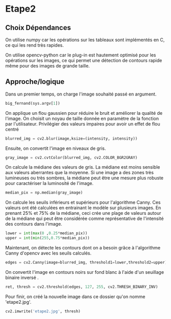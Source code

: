# Etape2

## Choix Dépendances

On utilise numpy car les opérations sur les tableaux sont implémentés en C, ce qui les rend très rapides.

On utilise opencv-python car le plug-in est hautement optimisé pour les opérations sur les images, ce qui permet une détection de contours rapide même pour des images de grande taille.


## Approche/logique

Dans un premier temps, on charge l'image souhaité passé en argument.

```PYTHON
big_fernand(sys.argv[1])
```

On applique un flou gaussien pour réduire le bruit et améliorer la qualité de l'image. On choisit un noyau de taille donnée en paramètre de la fonction par l'utilisateur. Privilégier des valeurs impaires pour avoir un effet de flou centré

```PYTHON
blurred_img = cv2.blur(image,ksize=(intensity, intensity))
```

Ensuite, on convertit l'image en niveaux de gris.

```PYTHON
gray_image = cv2.cvtColor(blurred_img, cv2.COLOR_BGR2GRAY)
```

On calcule la médiane des valeurs de gris. La médiane est moins sensible aux valeurs aberrantes que la moyenne. Si une image a des zones très lumineuses ou très sombres, la médiane peut être une mesure plus robuste pour caractériser la luminosité de l'image.

```PYTHON
median_pix = np.median(gray_image)
```

On calcule les seuils inférieurs et supérieurs pour l'algorithme Canny. Ces valeurs ont été calculées en entrainant le modèle sur plusieurs images. En prenant 25% et 75% de la médiane, ceci crée une plage de valeurs autour de la médiane qui peut être considérée comme représentative de l'intensité des contours dans l'image.

```PYTHON
lower = int(max(0 ,0.25*median_pix))
upper = int(min(255,0.75*median_pix))
```

Maintenant, on détecte les contours dont on a besoin grâce à l'algorithme Canny d'opencv avec les seuils calculés.

```PYTHON
edges = cv2.Canny(image=blurred_img, threshold1=lower,threshold2=upper)
```

On convertit l'image en contours noirs sur fond blanc à l'aide d'un seuillage binaire inversé .

```PYTHON
ret, thresh = cv2.threshold(edges, 127, 255, cv2.THRESH_BINARY_INV)
```

Pour finir, on créé la nouvelle image dans ce dossier qu'on nomme 'etape2.jpg'.

```PYTHON
cv2.imwrite('etape2.jpg', thresh)
```
